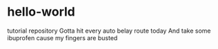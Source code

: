 # hello-world
tutorial repository 
Gotta hit every auto belay route today
And take some ibuprofen cause my fingers are busted
